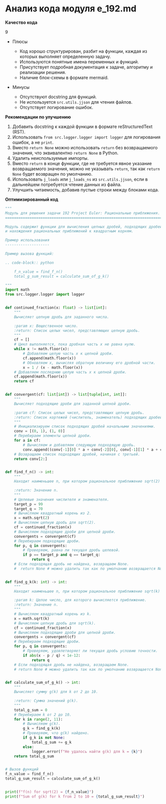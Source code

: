 # Анализ кода модуля e_192.md

**Качество кода**

9
-  Плюсы
    - Код хорошо структурирован, разбит на функции, каждая из которых выполняет определенную задачу.
    -  Используются понятные имена переменных и функций.
    - Присутствует подробная документация к задаче, алгоритму и реализации решения.
    - Наличие блок-схемы в формате mermaid.

-  Минусы
    -  Отсутствуют docstring для функций.
    -  Не используется `src.utils.jjson` для чтения файлов.
    -  Отсутствует логирование ошибок.

**Рекомендации по улучшению**
1. Добавить docstring к каждой функции в формате reStructuredText (RST).
2. Использовать `from src.logger.logger import logger` для логирования ошибок, а не `print`.
3. Вместо `return None` можно использовать `return` без возвращаемого значения, что эквивалентно `return None` в Python.
4.  Удалить неиспользуемые импорты.
5.  Вместо `return` в конце функции,  где не требуется явное указание возвращаемого значения, можно не указывать `return`, так как `return None` будет возвращен по умолчанию.
6.  Использовать `j_loads` или `j_loads_ns` из `src.utils.jjson`, если в дальнейшем потребуется чтение данных из файла.
7.  Улучшить читаемость, добавив пустые строки между блоками кода.

**Оптимизированный код**
```python
"""
Модуль для решения задачи 192 Project Euler: Рациональные приближения.
=========================================================================================

Модуль содержит функции для вычисления цепных дробей, подходящих дробей
и нахождения рациональных приближений к квадратным корням.

Пример использования
--------------------

Пример вызова функций:

.. code-block:: python

    f_n_value = find_f_n()
    total_g_sum_result = calculate_sum_of_g_k()

"""
import math
from src.logger.logger import logger


def continued_fraction(x: float) -> list[int]:
    """
    Вычисляет цепную дробь для заданного числа.

    :param x: Вещественное число.
    :return: Список целых чисел, представляющих цепную дробь.
    """
    cf = []
    # Цикл выполняется, пока дробная часть x не равна нулю.
    while x != math.floor(x):
        # Добавляем целую часть x к цепной дроби.
        cf.append(math.floor(x))
        # Обновляем x, вычисляя обратную величину его дробной части.
        x = 1 / (x - math.floor(x))
    # Добавляем последнюю целую часть x к цепной дроби.
    cf.append(math.floor(x))
    return cf


def convergent(cf: list[int]) -> list[tuple[int, int]]:
    """
    Вычисляет подходящие дроби для заданной цепной дроби.

    :param cf: Список целых чисел, представляющих цепную дробь.
    :return: Список кортежей (числитель, знаменатель) подходящих дробей.
    """
    # Инициализируем список подходящих дробей начальными значениями.
    conv = [(0, 1), (1, 0)]
    # Перебираем элементы цепной дроби.
    for a in cf:
        # Вычисляем и добавляем следующую подходящую дробь.
        conv.append((conv[-1][0] * a + conv[-2][0], conv[-1][1] * a + conv[-2][1]))
    # Возвращаем список подходящих дробей, начиная с третьей.
    return conv[2:]


def find_f_n() -> int:
    """
    Находит наименьшее n, при котором рациональное приближение sqrt(2) равно 99/70.

    :return: Значение n.
    """
    # Целевые значения числителя и знаменателя.
    target_p = 99
    target_q = 70
    # Вычисляем квадратный корень из 2.
    x = math.sqrt(2)
    # Вычисляем цепную дробь для sqrt(2).
    cf = continued_fraction(x)
    # Вычисляем подходящие дроби для цепной дроби.
    convergents = convergent(cf)
    # Перебираем подходящие дроби.
    for p, q in convergents:
        # Проверяем, равна ли текущая дробь целевой.
        if p == target_p and q == target_q:
            return q
    # Если подходящая дробь не найдена, возвращаем None.
    #  return None # можно удалить так как по умолчанию возвращается None


def find_g_k(k: int) -> int:
    """
    Находит наименьшее n, при котором рациональное приближение sqrt(k) отличается от sqrt(k) менее чем на 1e-12.

    :param k: Целое число, для которого вычисляется приближение.
    :return: Значение n.
    """
    # Вычисляем квадратный корень из k.
    x = math.sqrt(k)
    # Вычисляем цепную дробь для sqrt(k).
    cf = continued_fraction(x)
    # Вычисляем подходящие дроби для цепной дроби.
    convergents = convergent(cf)
    # Перебираем подходящие дроби.
    for p, q in convergents:
        # Проверяем, удовлетворяет ли текущая дробь условию точности.
        if abs(x - p / q) < 1e-12:
            return q
    # Если подходящая дробь не найдена, возвращаем None.
    # return None # можно удалить так как по умолчанию возвращается None


def calculate_sum_of_g_k() -> int:
    """
    Вычисляет сумму g(k) для k от 2 до 10.

    :return: Сумма значений g(k).
    """
    total_g_sum = 0
    # Перебираем k от 2 до 10.
    for k in range(2, 11):
        # Вычисляем g(k).
        g_k = find_g_k(k)
        # Проверяем, что g(k) найдено.
        if g_k is not None:
            total_g_sum += g_k
        else:
            logger.error(f"Не удалось найти g(k) для k = {k}")
    return total_g_sum


# Вызов функций
f_n_value = find_f_n()
total_g_sum_result = calculate_sum_of_g_k()


print(f"f(n) for sqrt(2) = {f_n_value}")
print(f"Sum of g(k) for k from 2 to 10 = {total_g_sum_result}")
```